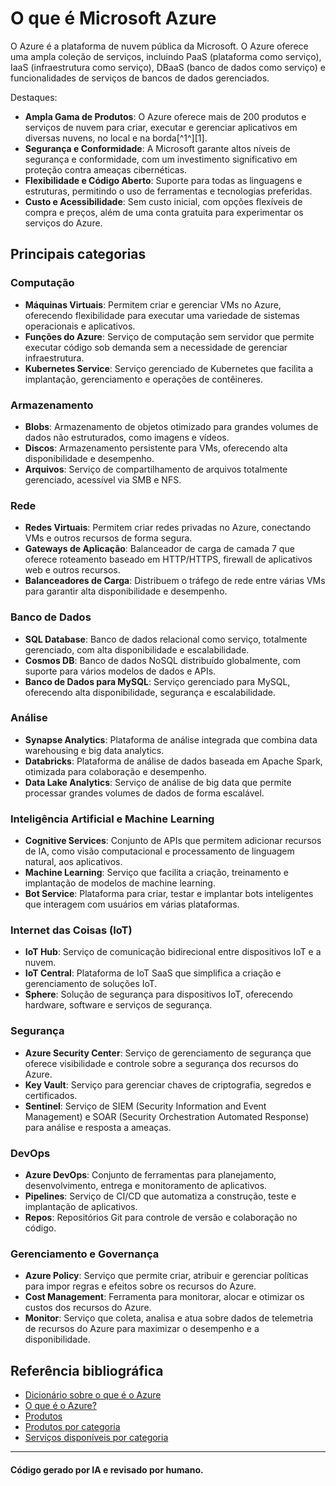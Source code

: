 # O que é Microsoft Azure
O Azure é a plataforma de nuvem pública da Microsoft. O Azure oferece uma ampla coleção de serviços, incluindo PaaS (plataforma como serviço), IaaS (infraestrutura como serviço), DBaaS (banco de dados como serviço) e funcionalidades de serviços de bancos de dados gerenciados.

Destaques: 

- **Ampla Gama de Produtos**: O Azure oferece mais de 200 produtos e serviços de nuvem para criar, executar e gerenciar aplicativos em diversas nuvens, no local e na borda[^1^][1].
- **Segurança e Conformidade**: A Microsoft garante altos níveis de segurança e conformidade, com um investimento significativo em proteção contra ameaças cibernéticas.
- **Flexibilidade e Código Aberto**: Suporte para todas as linguagens e estruturas, permitindo o uso de ferramentas e tecnologias preferidas.
- **Custo e Acessibilidade**: Sem custo inicial, com opções flexíveis de compra e preços, além de uma conta gratuita para experimentar os serviços do Azure.

## Principais categorias

### Computação
- **Máquinas Virtuais**: Permitem criar e gerenciar VMs no Azure, oferecendo flexibilidade para executar uma variedade de sistemas operacionais e aplicativos.
- **Funções do Azure**: Serviço de computação sem servidor que permite executar código sob demanda sem a necessidade de gerenciar infraestrutura.
- **Kubernetes Service**: Serviço gerenciado de Kubernetes que facilita a implantação, gerenciamento e operações de contêineres.

### Armazenamento
- **Blobs**: Armazenamento de objetos otimizado para grandes volumes de dados não estruturados, como imagens e vídeos.
- **Discos**: Armazenamento persistente para VMs, oferecendo alta disponibilidade e desempenho.
- **Arquivos**: Serviço de compartilhamento de arquivos totalmente gerenciado, acessível via SMB e NFS.

### Rede
- **Redes Virtuais**: Permitem criar redes privadas no Azure, conectando VMs e outros recursos de forma segura.
- **Gateways de Aplicação**: Balanceador de carga de camada 7 que oferece roteamento baseado em HTTP/HTTPS, firewall de aplicativos web e outros recursos.
- **Balanceadores de Carga**: Distribuem o tráfego de rede entre várias VMs para garantir alta disponibilidade e desempenho.

### Banco de Dados
- **SQL Database**: Banco de dados relacional como serviço, totalmente gerenciado, com alta disponibilidade e escalabilidade.
- **Cosmos DB**: Banco de dados NoSQL distribuído globalmente, com suporte para vários modelos de dados e APIs.
- **Banco de Dados para MySQL**: Serviço gerenciado para MySQL, oferecendo alta disponibilidade, segurança e escalabilidade.

### Análise
- **Synapse Analytics**: Plataforma de análise integrada que combina data warehousing e big data analytics.
- **Databricks**: Plataforma de análise de dados baseada em Apache Spark, otimizada para colaboração e desempenho.
- **Data Lake Analytics**: Serviço de análise de big data que permite processar grandes volumes de dados de forma escalável.

### Inteligência Artificial e Machine Learning
- **Cognitive Services**: Conjunto de APIs que permitem adicionar recursos de IA, como visão computacional e processamento de linguagem natural, aos aplicativos.
- **Machine Learning**: Serviço que facilita a criação, treinamento e implantação de modelos de machine learning.
- **Bot Service**: Plataforma para criar, testar e implantar bots inteligentes que interagem com usuários em várias plataformas.

### Internet das Coisas (IoT)
- **IoT Hub**: Serviço de comunicação bidirecional entre dispositivos IoT e a nuvem.
- **IoT Central**: Plataforma de IoT SaaS que simplifica a criação e gerenciamento de soluções IoT.
- **Sphere**: Solução de segurança para dispositivos IoT, oferecendo hardware, software e serviços de segurança.

### Segurança
- **Azure Security Center**: Serviço de gerenciamento de segurança que oferece visibilidade e controle sobre a segurança dos recursos do Azure.
- **Key Vault**: Serviço para gerenciar chaves de criptografia, segredos e certificados.
- **Sentinel**: Serviço de SIEM (Security Information and Event Management) e SOAR (Security Orchestration Automated Response) para análise e resposta a ameaças.

### DevOps
- **Azure DevOps**: Conjunto de ferramentas para planejamento, desenvolvimento, entrega e monitoramento de aplicativos.
- **Pipelines**: Serviço de CI/CD que automatiza a construção, teste e implantação de aplicativos.
- **Repos**: Repositórios Git para controle de versão e colaboração no código.

### Gerenciamento e Governança
- **Azure Policy**: Serviço que permite criar, atribuir e gerenciar políticas para impor regras e efeitos sobre os recursos do Azure.
- **Cost Management**: Ferramenta para monitorar, alocar e otimizar os custos dos recursos do Azure.
- **Monitor**: Serviço que coleta, analisa e atua sobre dados de telemetria de recursos do Azure para maximizar o desempenho e a disponibilidade.

## Referência bibliográfica
* [Dicionário sobre o que é o Azure](https://azure.microsoft.com/pt-br/resources/cloud-computing-dictionary/what-is-azure/)
* [O que é o Azure?](https://learn.microsoft.com/pt-br/azure/cloud-adoption-framework/get-started/what-is-azure)
* [Produtos](https://azure.microsoft.com/pt-pt/products/)
* [Produtos por categoria](https://azure.microsoft.com/pt-br/products/category)
* [Serviços disponíveis por categoria](https://learn.microsoft.com/pt-br/azure/reliability/availability-service-by-category)

---

#### Código gerado por IA e revisado por humano.